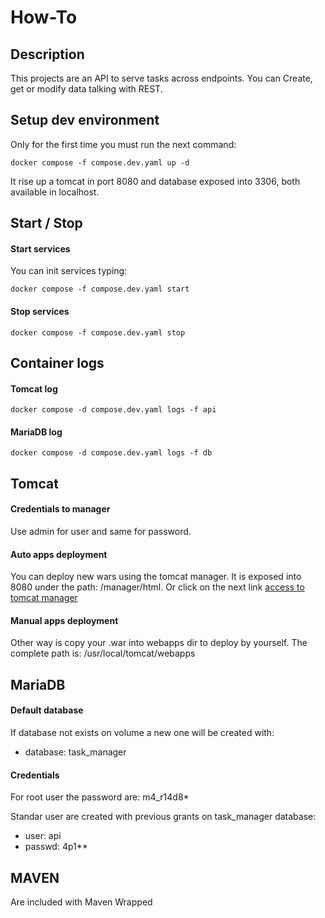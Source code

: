 # How-To

## Description

This projects are an API to serve tasks across endpoints. You can Create, get or modify data talking with REST. 

## Setup dev environment

Only for the first time you must run the next command:
```shell
docker compose -f compose.dev.yaml up -d
```

It rise up a tomcat in port 8080 and database exposed into 3306, both available in localhost.

## Start / Stop

#### Start services
You can init services typing:
```shell
docker compose -f compose.dev.yaml start
```

#### Stop services
```shell
docker compose -f compose.dev.yaml stop
```

## Container logs

#### Tomcat log
```shell
docker compose -d compose.dev.yaml logs -f api
```

#### MariaDB log
```shell
docker compose -d compose.dev.yaml logs -f db
```

## Tomcat

#### Credentials to manager
Use admin for user and same for password.

#### Auto apps deployment
You can deploy new wars using the tomcat manager. It is exposed into 8080 under the path: /manager/html. Or click on the next link [access to tomcat manager](http://localhost:8080/manager/html)

#### Manual apps deployment
Other way is copy your .war into webapps dir to deploy by yourself. The complete path is: /usr/local/tomcat/webapps

## MariaDB

#### Default database
If database not exists on volume a new one will be created with:
- database: task_manager

#### Credentials
For root user the password are: m4_r14d8*

Standar user are created with previous grants on task_manager database:
- user: api
- passwd: 4p1**

## MAVEN
Are included with Maven Wrapped 
